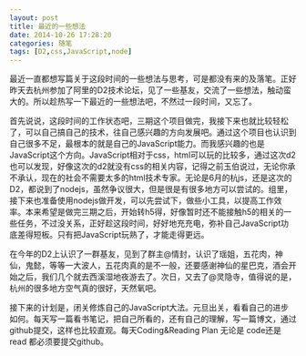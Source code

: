 ```yaml
---
layout: post
title: 最近的一些想法
date: 2014-10-26 17:28:20
categories: 随笔
tags: [D2,css,JavaScript,node]
---
```

最近一直都想写篇关于这段时间的一些想法与思考，可是都没有来的及落笔。<!--more-->正好昨天去杭州参加了阿里的D2技术论坛，见了一些基友，交流了一些想法，触动蛮大的。所以趁热写一下最近的一些想法吧，不然过一段时间，又忘了。
<p>首先说说，这段时间的工作状态吧，三期这个项目做完，我接下来也就比较轻松了，可以自己搞自己的技术，往自己感兴趣的方向发展吧。通过这个项目也认识到自己很多不足，最根本的就是自己的JavaScript能力。而我感兴趣的也是JavaScript这个方向。JavaScript相对于css，html可以玩的比较多，通过这次d2也可以发现，好像这次的d2就没有css的相关内容，记得之前玉伯说过，无论你承不承认，现在的社会不需要太多的html技术专家。无论是6月的杭js，还是这次的D2，都说到了nodejs，虽然争议很大，但是很是有很多地方可以尝试的。组里，接下来也准备使用nodejs做开发，可以先尝试下，做些小工具，以提高工作效率。本来希望是做完三期之后，开始转h5得，好像暂时还不能接触h5的相关的一些任务，不过没关系，正好趁这段时间，好好地充充电，弥补自己JavaScript功底差得短板。只有把JavaScript玩熟了，才能走得更远。</p>
<p>在今年的D2上认识了一群基友，见到了群主@情封，认识了瑶姐，五花肉，神仙，鬼懿，等等一大波人，五花肉真的是不一般，还要感谢神仙的星巴克，酒会开始之后，我们几个就去西溪湿地夜游去了。次日，又去了@灵隐寺，值得说的是，杭州的很多地方空气真的很好，天然氧吧。</p>
接下来的计划是，闭关修炼自己的JavaScript大法。元旦出关，看看自己的进步如何。每天写一篇看书笔记，把自己所看的，还有自己的理解，写一篇博文，通过github提交，这样也比较直观。每天Coding&Reading Plan 无论是 code还是read 都必须要提交github。